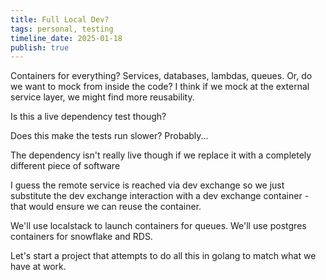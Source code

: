 ```yaml
---
title: Full Local Dev?
tags: personal, testing
timeline_date: 2025-01-18
publish: true
---
```


Containers for everything? Services, databases, lambdas, queues. Or, do we want to mock from inside the code? I think if we mock at the external service layer, we might find more reusability.

Is this a live dependency test though?

Does this make the tests run slower? Probably...

The dependency isn't really live though if we replace it with a completely different piece of software

I guess the remote service is reached via dev exchange so we just substitute the dev exchange interaction with a dev exchange container - that would ensure we can reuse the container.

We'll use localstack to launch containers for queues. We'll use postgres containers for snowflake and RDS.

Let's start a project that attempts to do all this in golang to match what we have at work.
